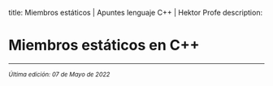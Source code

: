 title: Miembros estáticos | Apuntes lenguaje C++ | Hektor Profe
description: 

# Miembros estáticos en C++


___
<small class="edited"><i>Última edición: 07 de Mayo de 2022</i></small>